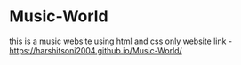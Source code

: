 # Music-World
this is a music website using html and css only
website link - https://harshitsoni2004.github.io/Music-World/
